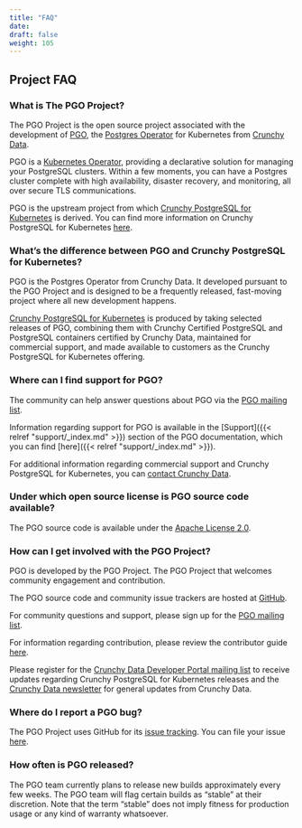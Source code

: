 ```yaml
---
title: "FAQ"
date:
draft: false
weight: 105
---
```


## Project FAQ

### What is The PGO Project?

The PGO Project is the open source project associated with the development of [PGO](https://github.com/CrunchyData/postgres-operator), the [Postgres Operator](https://github.com/CrunchyData/postgres-operator) for Kubernetes from [Crunchy Data](https://www.crunchydata.com).

PGO is a [Kubernetes Operator](https://kubernetes.io/docs/concepts/extend-kubernetes/operator/), providing a declarative solution for managing your PostgreSQL clusters.  Within a few moments, you can have a Postgres cluster complete with high availability, disaster recovery, and monitoring, all over secure TLS communications.

PGO is the upstream project from which [Crunchy PostgreSQL for Kubernetes](https://www.crunchydata.com/products/crunchy-postgresql-for-kubernetes/) is derived. You can find more information on Crunchy PostgreSQL for Kubernetes [here](https://www.crunchydata.com/products/crunchy-postgresql-for-kubernetes/).

### What’s the difference between PGO and Crunchy PostgreSQL for Kubernetes?

PGO is the Postgres Operator from Crunchy Data. It developed pursuant to the PGO Project and is designed to be a frequently released, fast-moving project where all new development happens.

[Crunchy PostgreSQL for Kubernetes](https://www.crunchydata.com/products/crunchy-postgresql-for-kubernetes/) is produced by taking selected releases of PGO, combining them with Crunchy Certified PostgreSQL and PostgreSQL containers certified by Crunchy Data, maintained for commercial support, and made available to customers as the Crunchy PostgreSQL for Kubernetes offering.

### Where can I find support for PGO?

The community can help answer questions about PGO via the [PGO mailing list](https://groups.google.com/a/crunchydata.com/forum/#!forum/postgres-operator/join).

Information regarding support for PGO is available in the [Support]({{< relref "support/_index.md" >}}) section of the PGO documentation, which you can find [here]({{< relref "support/_index.md" >}}).

For additional information regarding commercial support and Crunchy PostgreSQL for Kubernetes, you can [contact Crunchy Data](https://www.crunchydata.com/contact/).

### Under which open source license is PGO source code available?

The PGO source code is available under the [Apache License 2.0](https://github.com/CrunchyData/postgres-operator/blob/master/LICENSE.md).

### How can I get involved with the PGO Project?

PGO is developed by the PGO Project. The PGO Project that welcomes community engagement and contribution.

The PGO source code and community issue trackers are hosted at [GitHub](https://github.com/CrunchyData/postgres-operator).

For community questions and support, please sign up for the [PGO mailing list](https://groups.google.com/a/crunchydata.com/forum/#!forum/postgres-operator/join).

For information regarding contribution, please review the contributor guide [here](https://github.com/CrunchyData/postgres-operator/blob/master/CONTRIBUTING.md).

Please register for the [Crunchy Data Developer Portal mailing list](https://www.crunchydata.com/developers/newsletter) to receive updates regarding Crunchy PostgreSQL for Kubernetes releases and the [Crunchy Data newsletter](https://www.crunchydata.com/newsletter/) for general updates from Crunchy Data.

### Where do I report a PGO bug?

The PGO Project uses GitHub for its [issue tracking](https://github.com/CrunchyData/postgres-operator/issues/new/choose). You can file your issue [here](https://github.com/CrunchyData/postgres-operator/issues/new/choose).

### How often is PGO released?

The PGO team currently plans to release new builds approximately every few weeks. The PGO team will flag certain builds as “stable” at their discretion. Note that the term “stable” does not imply fitness for production usage or any kind of warranty whatsoever.
